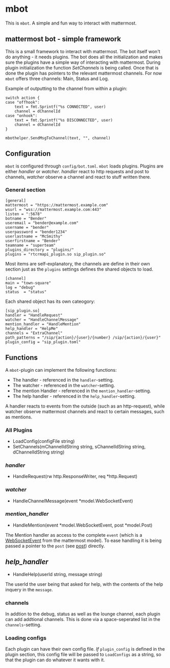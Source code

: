 # mbot

This is `mbot`. A simple and fun way to interact with mattermost.

## mattermost bot - simple framework

This is a small framework to interact with mattermost. The bot itself won't
do anything - it needs plugins.
The bot does all the initialization and makes sure the plugins have a simple way
of interacting with mattermost. During plugin initialization the function _SetChannels_
is being called. Once that is done the plugin has pointers to the relevant mattermost
channels. For now `mbot` offers three channels: Main, Status and Log.

Example of outputting to the channel from within a plugin:

```
switch action {
case "offhook":
	text = fmt.Sprintf("%s CONNECTED", user)
	channel = dChannelId
case "onhook":
	text = fmt.Sprintf("%s DISCONNECTED", user)
	channel = dChannelId
}

mbothelper.SendMsgToChannel(text, "", channel)
```

## Configuration

`mbot` is configured through ``config/bot.toml``. `mbot` loads plugins.
Plugins are either _handler_ or _watcher_. _handler_ react to http requests and post
to channels, _watcher_ observe a channel and react to stuff written there.

### General section

```
[general]
mattermost = "https://mattermost.example.com"
wsurl = "wss://mattermost.example.com:443"
listen = ":5678"
botname = "Bender"
useremail = "bender@example.com"
username = "bender"
userpassword = "bender1234"
userlastname = "McSmithy"
userfirstname = "Bender"
teamname = "superteam"
plugins_directory = "plugins/"
plugins = "rtcrmapi_plugin.so sip_plugin.so"
```

Most items are self-explanatory, the channels are define in their own section
just as the `plugins` settings defines the shared objects to load.

```
[channel]
main = "town-square"
log = "debug"
status  = "status"
```

Each shared object has its own cateogory:

```
[sip_plugin.so]
handler = "HandleRequest"
watcher = "HandleChannelMessage"
mention_handler = "HandleMention"
help_handler = "HelpMe"
channels = "ExtraChannel"
path_patterns = "/sip/{action}/{user}/{number} /sip/{action}/{user}"
plugin_config = "sip_plugin.toml"
```

## Functions

A `mbot`-plugin can implement the following functions:

* The handler - referenced in the `handler`-setting.
* The watcher - referenced in the `watcher`-setting.
* The mention Handler - referenced in the `mention_handler`-setting.
* The help handler - referenced in the `help_handler`-setting.

A handler reacts to events from the outside (such as an http-request), while watcher observe
mattermost channels and react to certain messages, such as mentions.

### All Plugins

* LoadConfig(configFile string)
* SetChannels(mChannelIdString string, sChannelIdString string, dChannelIdString string)

### _handler_

* HandleRequest(rw http.ResponseWriter, req *http.Request)

### _watcher_

* HandleChannelMessage(event *model.WebSocketEvent)

### _mention_handler_

* HandleMention(event *model.WebSocketEvent, post *model.Post)

The Mention handler as access to the complete `event` (which is a [WebSocketEvent](https://github.com/mattermost/mattermost-server/blob/master/model/websocket_message.go)
from the mattermost model). To ease handling it
is being passed a pointer to the `post` (see [post](https://github.com/mattermost/mattermost-server/blob/master/model/post.go)) directly.

## _help_handler_

* HandleHelp(userId string, message string)

The userId the user being that asked for help, with the contents of the
help inquery in the `message`.

### channels

In addtion to the debug, status as well as the lounge channel, each plugin can add addtional channels.
This is done via a space-seperated list in the `channels`-setting.

### Loading configs

Each plugin can have their own config file. _If_ `plugin_config` is defined in the
plugin section, this config file will be passed to `LoadConfigs` as a string, so that
the plugin can do whatever it wants with it.

